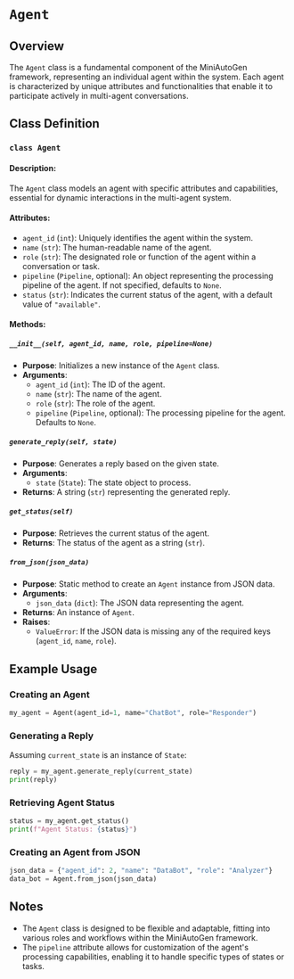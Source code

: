 # `Agent`

## Overview
The `Agent` class is a fundamental component of the MiniAutoGen framework, representing an individual agent within the system. Each agent is characterized by unique attributes and functionalities that enable it to participate actively in multi-agent conversations.

## Class Definition

### `class Agent`

#### Description:
The `Agent` class models an agent with specific attributes and capabilities, essential for dynamic interactions in the multi-agent system.

#### Attributes:
- `agent_id` (`int`): Uniquely identifies the agent within the system.
- `name` (`str`): The human-readable name of the agent.
- `role` (`str`): The designated role or function of the agent within a conversation or task.
- `pipeline` (`Pipeline`, optional): An object representing the processing pipeline of the agent. If not specified, defaults to `None`.
- `status` (`str`): Indicates the current status of the agent, with a default value of `"available"`.

#### Methods:

##### `__init__(self, agent_id, name, role, pipeline=None)`
- **Purpose**: Initializes a new instance of the `Agent` class.
- **Arguments**:
  - `agent_id` (`int`): The ID of the agent.
  - `name` (`str`): The name of the agent.
  - `role` (`str`): The role of the agent.
  - `pipeline` (`Pipeline`, optional): The processing pipeline for the agent. Defaults to `None`.
  
##### `generate_reply(self, state)`
- **Purpose**: Generates a reply based on the given state.
- **Arguments**:
  - `state` (`State`): The state object to process.
- **Returns**: A string (`str`) representing the generated reply.

##### `get_status(self)`
- **Purpose**: Retrieves the current status of the agent.
- **Returns**: The status of the agent as a string (`str`).

##### `from_json(json_data)`
- **Purpose**: Static method to create an `Agent` instance from JSON data.
- **Arguments**:
  - `json_data` (`dict`): The JSON data representing the agent.
- **Returns**: An instance of `Agent`.
- **Raises**:
  - `ValueError`: If the JSON data is missing any of the required keys (`agent_id`, `name`, `role`).

## Example Usage

### Creating an Agent
```python
my_agent = Agent(agent_id=1, name="ChatBot", role="Responder")
```

### Generating a Reply
Assuming `current_state` is an instance of `State`:
```python
reply = my_agent.generate_reply(current_state)
print(reply)
```

### Retrieving Agent Status
```python
status = my_agent.get_status()
print(f"Agent Status: {status}")
```

### Creating an Agent from JSON
```python
json_data = {"agent_id": 2, "name": "DataBot", "role": "Analyzer"}
data_bot = Agent.from_json(json_data)
```

## Notes
- The `Agent` class is designed to be flexible and adaptable, fitting into various roles and workflows within the MiniAutoGen framework.
- The `pipeline` attribute allows for customization of the agent's processing capabilities, enabling it to handle specific types of states or tasks.
